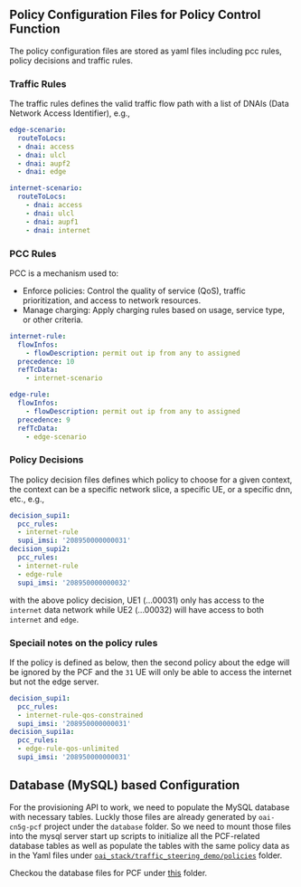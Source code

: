 Policy Configuration Files for Policy Control Function
---

The policy configuration files are stored as yaml files including pcc rules, policy decisions and traffic rules.

### Traffic Rules

The traffic rules defines the valid traffic flow path with a list of DNAIs (Data Network Access Identifier), e.g., 

```yaml
edge-scenario:
  routeToLocs:
  - dnai: access 
  - dnai: ulcl
  - dnai: aupf2
  - dnai: edge

internet-scenario:
  routeToLocs:
    - dnai: access
    - dnai: ulcl
    - dnai: aupf1
    - dnai: internet
```

### PCC Rules

PCC is a mechanism used to:
- Enforce policies: Control the quality of service (QoS), traffic prioritization, and access to network resources.
- Manage charging: Apply charging rules based on usage, service type, or other criteria.

```yaml
internet-rule:
  flowInfos:
    - flowDescription: permit out ip from any to assigned
  precedence: 10
  refTcData:
    - internet-scenario

edge-rule:
  flowInfos:
    - flowDescription: permit out ip from any to assigned
  precedence: 9
  refTcData:
    - edge-scenario
```

### Policy Decisions

The policy decision files defines which policy to choose for a given context, the context can be a specific network slice, a specific UE, or a specific dnn, etc., e.g., 

```yaml
decision_supi1:
  pcc_rules:
  - internet-rule
  supi_imsi: '208950000000031'
decision_supi2:
  pcc_rules:
  - internet-rule
  - edge-rule
  supi_imsi: '208950000000032'
```

with the above policy decision, UE1 (...00031) only has access to the `internet` data network while UE2 (...00032) will have access to both `internet` and `edge`.

### Speciail notes on the policy rules
If the policy is defined as below, then the second policy about the edge will be ignored by the PCF and the `31` UE will only be able to access the internet but not the edge server.

```yaml
decision_supi1:
  pcc_rules:
  - internet-rule-qos-constrained
  supi_imsi: '208950000000031'
decision_supi1a:
  pcc_rules:
  - edge-rule-qos-unlimited
  supi_imsi: '208950000000031'
```


Database (MySQL) based Configuration
---
For the provisioning API to work, we need to populate the MySQL database with necessary tables. Luckly those files are already generated by `oai-cn5g-pcf` project under the `database` folder. So we need to mount those files into the mysql server start up scripts to initialize all the PCF-related database tables as well as populate the tables with the same policy data as in the Yaml files under  [`oai_stack/traffic_steering_demo/policies`](../policies/) folder.

Checkou the database files for PCF under [this](../database/pcf/) folder.